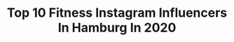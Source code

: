 ---
title: Top 10 Fitness Instagram Influencers In Hamburg In 2020
description: >-
  Find top fitness Instagram influencers in Hamburg in 2020. Most popular hashtags: #hamburg #fitness #fitnessmotivation #motivation.
platform: Instagram
hits: 344
text_top: Discover the best Instagram accounts on inBeat.
text_bottom: Our search engine holds 344 Instagram influencers like this in Hamburg, Germany for you to pitch.
profiles:
  - username: "bayermaex"
    fullname: >-
      Max Bayer
    bio: >-
      ⚡️Founder of @BYMX.de 🇩🇪 MostWantedModels, McfitModels 💢 Athlet @prozis -10% bayermaex 🧉 Team @noccogermany Zum Shakebook
    location: "Germany"
    followers: 20087
    engagement: 780
    commentsToLikes: 0.087455
    id: ck5qa1fpze22u0i114l2qgino
    verified: false
    hashtags: "#blond, #style, #berlinmodel, #shooting"
  - username: "coachhayk"
    fullname: >-
      COACH HAYK | ZERTIFIZIERT
    bio: >-
      ▪️Zertifizierter Personal Trainer ▪️Daily Workout-Tipps ▪️Marketing & Management i.A. ▪️ANFRAGEN: coachhayk@gmail.com
    location: "Germany"
    followers: 20257
    engagement: 651
    commentsToLikes: 0.031746
    id: ckap4sul18psq0i78tfj8wkpn
    verified: false
    hashtags: "#personaltrainerhamburg, #hamburgcity, #fitnessgermany, #fitwerden"
  - username: "biniswelt"
    fullname: >-
      Benita🌹 | Fitness | Portraits
    bio: >-
      📍 Hamburg 📩 DM for shootings ➖21 years old ➖Fitness-Girl ➖Snap : benita_99
    location: "Germany"
    followers: 9175
    engagement: 1137
    commentsToLikes: 0.040042
    id: ck9hasb79dwgm0j78ajzpmm6n
    verified: false
    hashtags: "#selbstbewusstsein, #fitnessgirl, #fitness, #portraitmood"
  - username: "florianteatiu"
    fullname: >-
      Florian Teatiu
    bio: >-
      📍Hamburg • EXOS performance coach • Personal trainer / Athletic coach • Pro dancer / Rugby player • 📧florianteatiu@gmail.com • Trainer @theurbanheroes
    location: "Germany"
    followers: 10895
    engagement: 757
    commentsToLikes: 0.021525
    id: ck8tcni6k01300j78sy1h4k2u
    verified: false
    hashtags: "#hh, #hamburgmeineperle, #hamburg, #holidays"
  - username: "jennifer_prokopenkova"
    fullname: >-
      Jennifer Prokopenkova |Rostock
    bio: >-
      Für Selbstverwirklichung & Freiheit Kraftsport | Reisen | Gesundheit Inspiring healthy living around the world 🌍 LIVE INTERVIEW - MY STORY 👇🏽
    location: "Germany"
    followers: 27566
    engagement: 176
    commentsToLikes: 0.087785
    id: ckap38pjt20pi0i789l7zj0m6
    verified: false
    hashtags: "#warnem, #binzaufr, #bewusstleben, #rostockerm"
  - username: "roadtogloryjil"
    fullname: >-
      No 1 Fitness & Abnehmcoach 🏆
    bio: >-
      Fitness Online Coach, Mentor & Autor 🎥 Fitness Reality Checks ❤️ NO Fake Posts 💩 〰️ ⬇️ OUT NOW: Dein individueller Trainings & Ernährungsplan 🔽
    location: "Germany"
    followers: 180730
    engagement: 171
    commentsToLikes: 0.073012
    id: ck14i33pudeew0i194p2f6tkm
    verified: true
    hashtags: "#muskelaufbau, #transformation, #hamburg, #ego"
  - username: "iurydance"
    fullname: >-
      Iury Matheus 💥
    bio: >-
      • Dancer - Actor 🇧🇷🇩🇪🇵🇹🇨🇵🇬🇧🇪🇦🇮🇹🇨🇭🇧🇪🇮🇪🇨🇿🇦🇹🇳🇱🇱🇺🇫🇮🇩🇰🇸🇪 Shows: @bodyguardmusical @disneys_musical_tarzan @cavalluna.official @laflambeeproductions 👇🏾
    location: "Germany"
    followers: 25208
    engagement: 506
    commentsToLikes: 0.078290
    id: ck8t9girvo04o0j78nxl1mm7o
    verified: false
    hashtags: "#maledancers, #metedan, #lisboando, #milfacesdeumhomemleal"
  - username: "petermatzner"
    fullname: >-
      Peter
    bio: >-
      Hamburg 🇩🇪 Fitness | Fashion | Finance
    location: "Germany"
    followers: 36971
    engagement: 1085
    commentsToLikes: 0.038799
    id: ck8t2c6vvyxf90j78k0370joq
    verified: false
    hashtags: "#powersystem, #powercommunity"
  - username: "raechel_"
    fullname: >-
      Raechel🌸
    bio: >-
      🖤| Lifestyle • Travel • Fitness 📍| Hamburg ✨| 23
    location: "Germany"
    followers: 4707
    engagement: 1866
    commentsToLikes: 0.065302
    id: ckaor4dgblo9w0i78pu86c1tf
    verified: false
    hashtags: "#waves, #perfectweather, #takemeback, #saltyhair"
  - username: "tabiiiiiiiiiiiiiiiiiiiiiiiiiii"
    fullname: >-
      Tabea Schoe.📷🌸
    bio: >-
      • 📸 Anfragen per Dm •📍near Hamburg • privat @tabiiiiiiiiiiiiiifails • 🤍🔐
    location: "Germany"
    followers: 5711
    engagement: 2113
    commentsToLikes: 0.030747
    id: ckap1go99uiq10i78gn211qj5
    verified: false
    hashtags: "#fitnessgirl, #shooting, #hamburg, #hamburgcity"
---